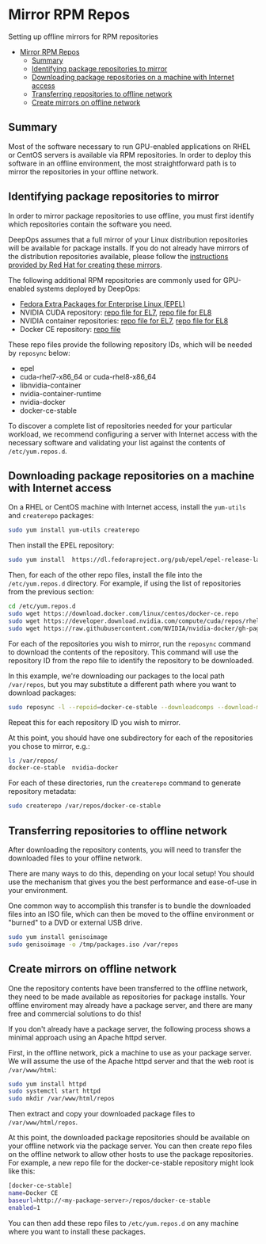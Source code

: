 # Mirror RPM Repos

Setting up offline mirrors for RPM repositories

- [Mirror RPM Repos](#mirror-rpm-repos)
  - [Summary](#summary)
  - [Identifying package repositories to mirror](#identifying-package-repositories-to-mirror)
  - [Downloading package repositories on a machine with Internet access](#downloading-package-repositories-on-a-machine-with-internet-access)
  - [Transferring repositories to offline network](#transferring-repositories-to-offline-network)
  - [Create mirrors on offline network](#create-mirrors-on-offline-network)

## Summary

Most of the software necessary to run GPU-enabled applications on RHEL or CentOS servers is available via RPM repositories.
In order to deploy this software in an offline environment, the most straightforward path is to mirror the repositories in your offline network.

## Identifying package repositories to mirror

In order to mirror package repositories to use offline, you must first identify which repositories contain the software you need.

DeepOps assumes that a full mirror of your Linux distribution repositories will be available for package installs.
If you do not already have mirrors of the distribution repositories available, please follow the
[instructions provided by Red Hat for creating these mirrors](https://access.redhat.com/solutions/23016).

The following additional RPM repositories are commonly used for GPU-enabled systems deployed by DeepOps:

- [Fedora Extra Packages for Enterprise Linux (EPEL)](https://fedoraproject.org/wiki/EPEL)
- NVIDIA CUDA repository: [repo file for EL7](https://developer.download.nvidia.com/compute/cuda/repos/rhel7/x86_64/cuda-rhel7.repo), [repo file for EL8](https://developer.download.nvidia.com/compute/cuda/repos/rhel7/x86_64/cuda-rhel8.repo)
- NVIDIA container repositories: [repo file for EL7](https://raw.githubusercontent.com/NVIDIA/nvidia-docker/gh-pages/centos7/nvidia-docker.repo), [repo file for EL8](https://raw.githubusercontent.com/NVIDIA/nvidia-docker/gh-pages/centos8/nvidia-docker.repo)
- Docker CE repository: [repo file](https://download.docker.com/linux/centos/docker-ce.repo)

These repo files provide the following repository IDs, which will be needed by `reposync` below:

- epel
- cuda-rhel7-x86_64 or cuda-rhel8-x86_64
- libnvidia-container
- nvidia-container-runtime
- nvidia-docker
- docker-ce-stable

To discover a complete list of repositories needed for your particular workload,
we recommend configuring a server with Internet access with the necessary software and validating your list against the contents of `/etc/yum.repos.d`.

## Downloading package repositories on a machine with Internet access

On a RHEL or CentOS machine with Internet access, install the `yum-utils` and `createrepo` packages:

```bash
sudo yum install yum-utils createrepo
```

Then install the EPEL repository:

```bash
sudo yum install  https://dl.fedoraproject.org/pub/epel/epel-release-latest-7.noarch.rpm
```

Then, for each of the other repo files, install the file into the `/etc/yum.repos.d` directory.
For example, if using the list of repositories from the previous section:

```bash
cd /etc/yum.repos.d
sudo wget https://download.docker.com/linux/centos/docker-ce.repo
sudo wget https://developer.download.nvidia.com/compute/cuda/repos/rhel7/x86_64/cuda-rhel7.repo
sudo wget https://raw.githubusercontent.com/NVIDIA/nvidia-docker/gh-pages/centos7/nvidia-docker.repo
```

For each of the repositories you wish to mirror, run the `reposync` command to download the contents of the repository.
This command will use the repository ID from the repo file to identify the repository to be downloaded.

In this example, we're downloading our packages to the local path `/var/repos`, but you may substitute a different path where you want to download packages:

```bash
sudo reposync -l --repoid=docker-ce-stable --downloadcomps --download-metadata --download_path=/var/repos
```

Repeat this for each repository ID you wish to mirror.

At this point, you should have one subdirectory for each of the repositories you chose to mirror, e.g.:

```bash
ls /var/repos/
docker-ce-stable  nvidia-docker
```

For each of these directories, run the `createrepo` command to generate repository metadata:

```bash
sudo createrepo /var/repos/docker-ce-stable
```

## Transferring repositories to offline network

After downloading the repository contents, you will need to transfer the downloaded files to your offline network.

There are many ways to do this, depending on your local setup!
You should use the mechanism that gives you the best performance and ease-of-use in your environment.

One common way to accomplish this transfer is to bundle the downloaded files into an ISO file, which can then be moved to the offline environment or "burned" to a DVD or external USB drive.

```bash
sudo yum install genisoimage
sudo genisoimage -o /tmp/packages.iso /var/repos
```

## Create mirrors on offline network

One the repository contents have been transferred to the offline network, they need to be made available as repositories for package installs.
Your offline enviroment may already have a package server, and there are many free and commercial solutions to do this!

If you don't already have a package server, the following process shows a minimal approach using an Apache httpd server.

First, in the offline network, pick a machine to use as your package server.
We will assume the use of the Apache httpd server and that the web root is `/var/www/html`:

```bash
sudo yum install httpd
sudo systemctl start httpd
sudo mkdir /var/www/html/repos
```

Then extract and copy your downloaded package files to `/var/www/html/repos`.

At this point, the downloaded package repositories should be available on your offline network via the package server.
You can then create repo files on the offline network to allow other hosts to use the package repositories.
For example, a new repo file for the docker-ce-stable repository might look like this:

```bash
[docker-ce-stable]
name=Docker CE
baseurl=http://<my-package-server>/repos/docker-ce-stable
enabled=1
```

You can then add these repo files to `/etc/yum.repos.d` on any machine where you want to install these packages.
